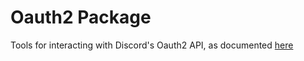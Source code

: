 # Oauth2 Package

Tools for interacting with Discord's Oauth2 API, as documented [here](https://discordapp.com/developers/docs/topics/oauth2)
